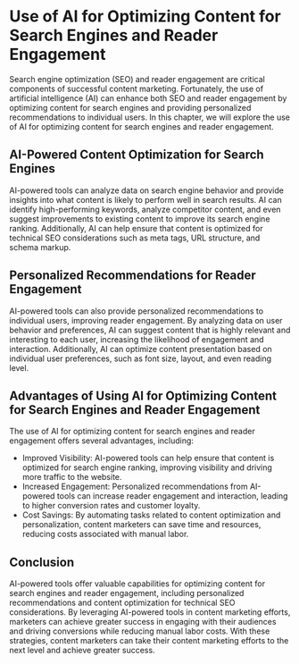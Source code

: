 Use of AI for Optimizing Content for Search Engines and Reader Engagement
=================================================================================================================================

Search engine optimization (SEO) and reader engagement are critical components of successful content marketing. Fortunately, the use of artificial intelligence (AI) can enhance both SEO and reader engagement by optimizing content for search engines and providing personalized recommendations to individual users. In this chapter, we will explore the use of AI for optimizing content for search engines and reader engagement.

AI-Powered Content Optimization for Search Engines
--------------------------------------------------

AI-powered tools can analyze data on search engine behavior and provide insights into what content is likely to perform well in search results. AI can identify high-performing keywords, analyze competitor content, and even suggest improvements to existing content to improve its search engine ranking. Additionally, AI can help ensure that content is optimized for technical SEO considerations such as meta tags, URL structure, and schema markup.

Personalized Recommendations for Reader Engagement
--------------------------------------------------

AI-powered tools can also provide personalized recommendations to individual users, improving reader engagement. By analyzing data on user behavior and preferences, AI can suggest content that is highly relevant and interesting to each user, increasing the likelihood of engagement and interaction. Additionally, AI can optimize content presentation based on individual user preferences, such as font size, layout, and even reading level.

Advantages of Using AI for Optimizing Content for Search Engines and Reader Engagement
--------------------------------------------------------------------------------------

The use of AI for optimizing content for search engines and reader engagement offers several advantages, including:

* Improved Visibility: AI-powered tools can help ensure that content is optimized for search engine ranking, improving visibility and driving more traffic to the website.
* Increased Engagement: Personalized recommendations from AI-powered tools can increase reader engagement and interaction, leading to higher conversion rates and customer loyalty.
* Cost Savings: By automating tasks related to content optimization and personalization, content marketers can save time and resources, reducing costs associated with manual labor.

Conclusion
----------

AI-powered tools offer valuable capabilities for optimizing content for search engines and reader engagement, including personalized recommendations and content optimization for technical SEO considerations. By leveraging AI-powered tools in content marketing efforts, marketers can achieve greater success in engaging with their audiences and driving conversions while reducing manual labor costs. With these strategies, content marketers can take their content marketing efforts to the next level and achieve greater success.
